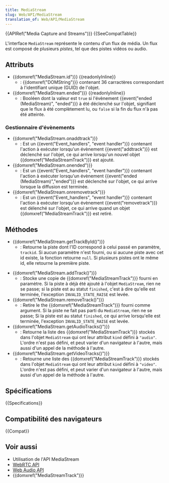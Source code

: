 ```yaml
---
title: MediaStream
slug: Web/API/MediaStream
translation_of: Web/API/MediaStream
---
```


{{APIRef("Media Capture and Streams")}} {{SeeCompatTable}}

L'interface `MediaStream` représente le contenu d'un flux de média. Un flux est composé de plusieurs *pistes*, tel que des pistes vidéos ou audio.

## Attributs

- {{domxref("MediaStream.id")}} {{readonlyInline}}
  - : {{domxref("DOMString")}} contenant 36 carractères correspondant à l'identifiant unique (GUID) de l'objet.
- {{domxref("MediaStream.ended")}} {{readonlyInline}}
  - : Booléen dont la valeur est `true` si l'évènement {{event("ended (MediaStream)", "ended")}} à été déclenché sur l'objet, signifiant que le flux à été complètement lu, ou `false` si la fin du flux n'à pas été atteinte.

### Gestionnaire d'évènements

- {{domxref("MediaStream.onaddtrack")}}
  - : Est un {{event("Event_handlers", "event handler")}} contenant l'action à exécuter lorsqu'un évènement {{event("addtrack")}} est déclenché sur l'objet, ce qui arrive lorsqu'un nouvel objet {{domxref("MediaStreamTrack")}} est ajouté.
- {{domxref("MediaStream.onended")}}
  - : Est un  {{event("Event_handlers", "event handler")}} contenant l'action à exécuter lorsqu'un évènement {{event("ended (MediaStream)","ended")}} est déclenché sur l'objet, ce qui arrive lorsque la diffusion est terminée.
- {{domxref("MediaStream.onremovetrack")}}
  - : Est un {{event("Event_handlers", "event handler")}} contenant l'action à exécuter lorsqu'un évènement {{event("removetrack")}} est délenché sur l'objet, ce qui arrive quand un objet  {{domxref("MediaStreamTrack")}} est retiré.

## Méthodes

- {{domxref("MediaStream.getTrackById()")}}
  - : Retourne la piste dont l'ID correspond à celui passé en paramètre, `trackid`. Si aucun paramètre n'est fourni, ou si aucune piste avec cet id existe, la fonction retourne `null`. Si plusieurs pistes ont le même id, elle retourne la première piste.

<!---->

- {{domxref("MediaStream.addTrack()")}}
  - : Stocke une copie de {{domxref("MediaStreamTrack")}} fourni en paramètre. Si la piste à déjà été ajouté à l'objet `MediaStream`, rien ne se passe; si la piste est au statut `finished`, c'est à dire qu'elle est terminée, l'exception `INVALID_STATE_RAISE` est levée.
- {{domxref("MediaStream.removeTrack()")}}
  - : Retire le the {{domxref("MediaStreamTrack")}} fourni comme argument. Si la piste ne fait pas parti du `MediaStream`, rien ne se passe; Si la piste est au statut `finished`, ce qui arrive lorsqu'elle est terminée, l'exception `INVALID_STATE_RAISE` est levée.
- {{domxref("MediaStream.getAudioTracks()")}}
  - : Retourne la liste des {{domxref("MediaStreamTrack")}} stockés dans l'objet `MediaStream` qui ont leur attribut `kind` défini à `"audio"`. L'ordre n'est pas défini, et peut varier d'un navigateur à l'autre, mais aussi d'un appel de la méthode à l'autre.
- {{domxref("MediaStream.getVideoTracks()")}}
  - : Retourne une liste des {{domxref("MediaStreamTrack")}} stockés dans l'objet `MediaStream` qui ont leur attribut `kind` défini à `"video"`. L'ordre n'est pas défini, et peut varier d'un navigateur à l'autre, mais aussi d'un appel de la méthode à l'autre.

## Spécifications

{{Specifications}}

## Compatibilité des navigateurs

{{Compat}}

## Voir aussi

- Utilisation de l'API MediaStream
- [WebRTC API](/fr/docs/Web/API/WebRTC_API)
- [Web Audio API](/fr/docs/Web/API/Web_Audio_API)
- {{domxref("MediaStreamTrack")}}
